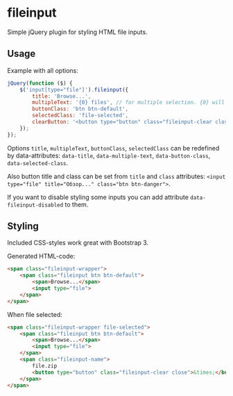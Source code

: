 # fileinput
Simple jQuery plugin for styling HTML file inputs.

## Usage

Example with all options:

```js
jQuery(function ($) {
    $('input[type="file"]').fileinput({
        title: 'Browse...',
        multipleText: '{0} files', // for multiple selection. {0} will be replaced with number of seleted files
        buttonClass: 'btn btn-default',
        selectedClass: 'file-selected',
        clearButton: '<button type="button" class="fileinput-clear close">&times;</button>'
    });
});
```

Options `title`, `multipleText`, `buttonClass`, `selectedClass` can be redefined by data-attributes:
`data-title`, `data-multiple-text`, `data-button-class`, `data-selected-class`.

Also button title and class can be set from `title` and `class` attributes:
`<input type="file" title="Обзор..." class="btn btn-danger">`.

If you want to disable styling some inputs you can add attribute `data-fileinput-disabled` to them.

## Styling

Included CSS-styles work great with Bootstrap 3.

Generated HTML-code:

```html
<span class="fileinput-wrapper">
    <span class="fileinput btn btn-default">
        <span>Browse...</span>
        <input type="file">
    </span>
</span>
```

When file selected:

```html
<span class="fileinput-wrapper file-selected">
    <span class="fileinput btn btn-default">
        <span>Browse...</span>
        <input type="file">
    </span>
    <span class="fileinput-name">
        file.zip
        <button type="button" class="fileinput-clear close">&times;</button>
    </span>
</span>
```
